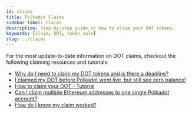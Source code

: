 ```yaml
---
id: claims
title: Polkadot Claims
sidebar_label: Claims
description: Step-by-step guide on how to claim your DOT tokens.
keywords: [claim, DOT, token sale]
slug: ../claims
---
```


For the most update-to-date information on DOT claims, checkout the following claiming resources and
tutorials:

- [Why do I need to claim my DOT tokens and is there a deadline?](https://support.polkadot.network/support/solutions/articles/65000063553-why-do-i-need-to-claim-my-dot-tokens-and-is-there-a-deadline-)
- [I claimed my DOT before Polkadot went live, but still see zero balance!](https://support.polkadot.network/support/solutions/articles/65000063667-i-claimed-my-dot-before-polkadot-went-live-but-still-see-zero-balance-)
- [How to claim your DOT - Tutorial](https://support.polkadot.network/support/solutions/articles/65000138217-how-to-claim-your-dot-tutorial)
- [Can I claim multiple Ethereum addresses to one single Polkadot account?](https://support.polkadot.network/support/solutions/articles/65000068824-can-i-claim-multiple-ethereum-addresses-to-one-single-polkadot-account-)
- [How do I know my claim worked?](https://support.polkadot.network/support/solutions/articles/65000103605-how-do-i-know-my-claim-worked-)
